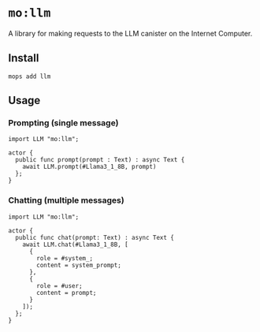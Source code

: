 # `mo:llm`

A library for making requests to the LLM canister on the Internet Computer.

## Install

```
mops add llm
```

## Usage

### Prompting (single message)

```motoko
import LLM "mo:llm";

actor {
  public func prompt(prompt : Text) : async Text {
    await LLM.prompt(#Llama3_1_8B, prompt)
  };
}
```

### Chatting (multiple messages)

```motoko
import LLM "mo:llm";

actor {
  public func chat(prompt: Text) : async Text {
    await LLM.chat(#Llama3_1_8B, [
      {
        role = #system_;
        content = system_prompt;
      },
      {
        role = #user;
        content = prompt;
      }
    ]);
  };
}
```
